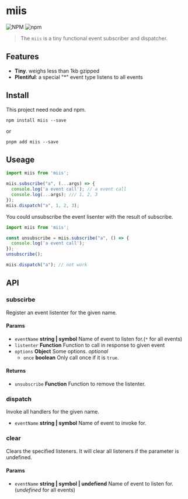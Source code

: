 # miis

![NPM](https://img.shields.io/npm/l/miis?color=blue&style=flat-square) ![npm](https://img.shields.io/npm/v/miis?color=blue&style=flat-square)

> The `miis` is a tiny functional event subscriber and dispatcher.

## Features

- __Tiny__.  weighs less than 1kb gzipped
- __Plentiful__: a special "*" event type listens to all events

## Install

This project need node and npm.

```shell
npm install miis --save
```

or

```shell
pnpm add miis --save
```

## Useage

```javascript
import miis from 'miis';

miis.subscribe("a", (...args) => {
  console.log('a event call'); // a event call
  console.log(...args); /// 1, 2, 3
});
miis.dispatch("a", 1, 2, 3);
```

You could unsubscribe the event lisenter with the result of subscribe.

```javascript
import miis from 'miis';

const unsubscribe = miis.subscribe("a", () => {
  console.log('a event call');
});
unsubscribe();

miis.dispatch("a"); // not work
```

## API

### subscirbe

Register an event listenter for the given name.

#### Params

- `eventName` __string | symbol__ Name of event to listen for.(_`*`_ for all events)
- `listenter` __Function__ Function to call in response to given event
- `options` __Object__ Some options. _optional_
  - `once` __boolean__ Only call once if it is `true`.

#### Returns

- `unsubscribe` __Function__ Function to remove the listenter.

### dispatch

Invoke all handlers for the given name.

- `eventName` __string | symbol__ Name of event to invoke for.

### clear

Clears the specified listeners. It will clear all listeners if the parameter is undefined.

#### Params
- `eventName` __string | symbol | undefiend__ Name of event to listen for.(_undefined_ for all events)